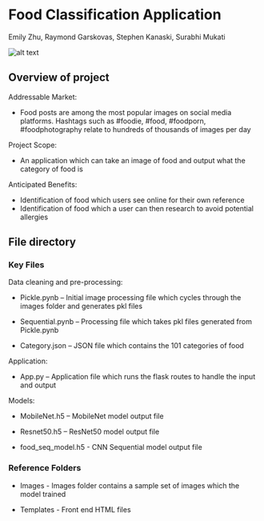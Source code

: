 # Food Classification Application
Emily Zhu, Raymond Garskovas, Stephen Kanaski, Surabhi Mukati

![alt text](https://github.com/spunase/Food_Classification/blob/main/static/images/default.jpg)

## Overview of project

Addressable Market:
- Food posts are among the most popular images on social media platforms. Hashtags such as #foodie, #food, #foodporn, #foodphotography relate to hundreds of thousands of images per day

Project Scope:
- An application which can take an image of food and output what the category of food is

Anticipated Benefits:
- Identification of food which users see online for their own reference
- Identification of food which a user can then research to avoid potential allergies

## File directory

### Key Files

Data cleaning and pre-processing:

- Pickle.pynb – Initial image processing file which cycles through the images folder and generates pkl files

- Sequential.pynb – Processing file which takes pkl files generated from Pickle.pynb 

- Category.json – JSON file which contains the 101 categories of food


Application:

- App.py – Application file which runs the flask routes to handle the input and output


Models:

- MobileNet.h5 – MobileNet model output file

- Resnet50.h5 – ResNet50 model output file

- food_seq_model.h5 - CNN Sequential model output file

### Reference Folders
- Images - Images folder contains a sample set of images which the model trained

- Templates - Front end HTML files
